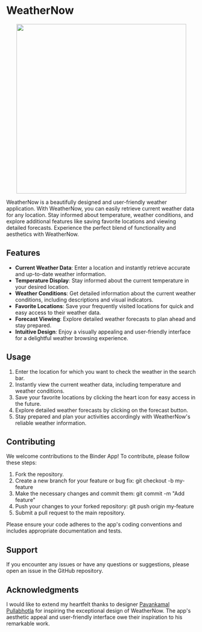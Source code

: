 # WeatherNow

<p style="text-align: center;"><img src="https://jalaliyousef.com/_next/image?url=%2FWeatherApp.png&w=3840&q=75" width="450"></p>

WeatherNow is a beautifully designed and user-friendly weather application. With WeatherNow, you can easily retrieve current weather data for any location. Stay informed about temperature, weather conditions, and explore additional features like saving favorite locations and viewing detailed forecasts. Experience the perfect blend of functionality and aesthetics with WeatherNow.

## Features

- **Current Weather Data**: Enter a location and instantly retrieve accurate and up-to-date weather information.
- **Temperature Display**: Stay informed about the current temperature in your desired location.
- **Weather Conditions**: Get detailed information about the current weather conditions, including descriptions and visual indicators.
- **Favorite Locations**: Save your frequently visited locations for quick and easy access to their weather data.
- **Forecast Viewing**: Explore detailed weather forecasts to plan ahead and stay prepared.
- **Intuitive Design**: Enjoy a visually appealing and user-friendly interface for a delightful weather browsing experience.

## Usage

1. Enter the location for which you want to check the weather in the search bar.
2. Instantly view the current weather data, including temperature and weather conditions.
3. Save your favorite locations by clicking the heart icon for easy access in the future.
4. Explore detailed weather forecasts by clicking on the forecast button.
5. Stay prepared and plan your activities accordingly with WeatherNow's reliable weather information.

## Contributing

We welcome contributions to the Binder App! To contribute, please follow these steps:

1. Fork the repository.
2. Create a new branch for your feature or bug fix: git checkout -b my-feature
3. Make the necessary changes and commit them: git commit -m "Add feature"
4. Push your changes to your forked repository: git push origin my-feature
5. Submit a pull request to the main repository.

Please ensure your code adheres to the app's coding conventions and includes appropriate documentation and tests.

## Support

If you encounter any issues or have any questions or suggestions, please open an issue in the GitHub repository.

## Acknowledgments

I would like to extend my heartfelt thanks to designer [Pavankamal Pullabhotla](https://www.figma.com/@getuied) for inspiring the exceptional design of WeatherNow. The app's aesthetic appeal and user-friendly interface owe their inspiration to his remarkable work.
